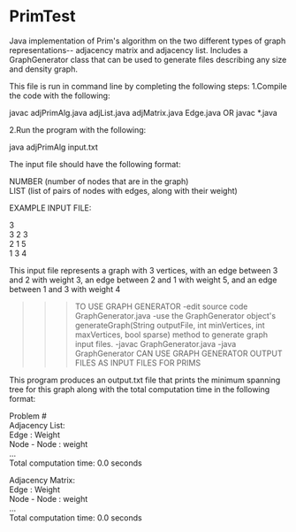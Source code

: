 # PrimTest

Java implementation of Prim's algorithm on the two different types of graph representations-- adjacency matrix and adjacency list.
Includes a GraphGenerator class that can be used to generate files describing any size and density graph.

This file is run in command line by completing the following steps:
1.Compile the code with the following:

javac adjPrimAlg.java adjList.java adjMatrix.java Edge.java
OR
javac *.java

2.Run the program with the following:

java adjPrimAlg input.txt

The input file should have the following format:

NUMBER (number of nodes that are in the graph)   
LIST (list of pairs of nodes with edges, along with their weight)

EXAMPLE INPUT FILE:

3  
3 2 3  
2 1 5  
1 3 4

This input file represents a graph with 3 vertices, with an edge between 3 and 2 with weight 3, an edge between 2 and 1 with weight 5, and an edge between 1 and 3 with weight 4

>>> TO USE GRAPH GENERATOR
    -edit source code GraphGenerator.java
    -use the GraphGenerator object's generateGraph(String outputFile, int minVertices, int maxVertices, bool sparse) method to generate graph input files.
    -javac GraphGenerator.java
    -java GraphGenerator
>>> CAN USE GRAPH GENERATOR OUTPUT FILES AS INPUT FILES FOR PRIMS

This program produces an output.txt file that prints the minimum spanning tree for this graph along with the total computation time in the following format:

Problem #  
Adjacency List:  
Edge : Weight  
Node - Node : weight  
...  
Total computation time: 0.0 seconds

Adjacency Matrix:  
Edge : Weight  
Node - Node : weight  
...  
Total computation time: 0.0 seconds
